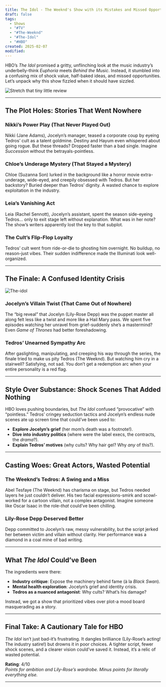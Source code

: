 ```yaml
---
title: The Idol - The Weeknd's Show with its Mistakes and Missed Opportunities
draft: false
tags:
  - Shows
  - "#TV"
  - "#The-Weeknd"
  - "#The-Idol"
  - "#HBO"
created: 2025-02-07
modified:
---
```

HBO’s *The Idol* promised a gritty, unflinching look at the music industry’s underbelly-think *Euphoria* meets *Behind the Music*. Instead, it stumbled into a confusing mix of shock value, half-baked ideas, and missed opportunities. Let’s unpack why this show fizzled when it should have sizzled.  

![Stretch that tiny little review](https://static.independent.co.uk/2023/06/12/10/newFile.jpg)

---

## **The Plot Holes: Stories That Went Nowhere**  

### **Nikki’s Power Play (That Never Played Out)**  
Nikki (Jane Adams), Jocelyn’s manager, teased a corporate coup by eyeing Tedros’ cult as a talent goldmine. Destiny and Hayum even whispered about going rogue. But these threads? Dropped faster than a bad single. Imagine *Succession* without the betrayals-pointless.  

### **Chloe’s Underage Mystery (That Stayed a Mystery)**  
Chloe (Suzanna Son) lurked in the background like a horror movie extra-underage, wide-eyed, and creepily obsessed with Tedros. But her backstory? Buried deeper than Tedros’ dignity. A wasted chance to explore exploitation in the industry.  

### **Leia’s Vanishing Act**  
Leia (Rachel Sennott), Jocelyn’s assistant, spent the season side-eyeing Tedros… only to exit stage left without explanation. What was in her note? The show’s writers apparently lost the key to that subplot.  

### **The Cult’s Flip-Flop Loyalty**  
Tedros’ cult went from ride-or-die to ghosting him overnight. No buildup, no reason-just vibes. Their sudden indifference made the Illuminati look well-organized.  

---

## **The Finale: A Confused Identity Crisis**  

![The-idol](https://images.news9live.com/wp-content/uploads/2023/08/Lily-Rose-Depp-and-The-Weeknd-in-Idol.-IMDb.jpg?w=1200&enlarge=true)
### **Jocelyn’s Villain Twist (That Came Out of Nowhere)**  
The “big reveal” that Jocelyn (Lily-Rose Depp) was the puppet master all along felt less like a twist and more like a Hail Mary pass. We spent five episodes watching her unravel from grief-suddenly she’s a mastermind? Even *Game of Thrones* had better foreshadowing.  

### **Tedros’ Unearned Sympathy Arc**  
After gaslighting, manipulating, and creeping his way through the series, the finale tried to make us pity Tedros (The Weeknd). But watching him cry in a stairwell? Satisfying, not sad. You don’t get a redemption arc when your entire personality is a red flag.  

---

## **Style Over Substance: Shock Scenes That Added Nothing**  

HBO loves pushing boundaries, but *The Idol* confused “provocative” with “pointless.” Tedros’ cringey seduction tactics and Jocelyn’s endless nude scenes ate up screen time that could’ve been used to:  
- **Explore Jocelyn’s grief** (her mom’s death was a footnote!).  
- **Dive into industry politics** (where were the label execs, the contracts, the *drama*?).  
- **Explain Tedros’ motives** (why cults? Why hair gel? Why *any* of this?).  

---

## **Casting Woes: Great Actors, Wasted Potential**  

### **The Weeknd’s Tedros: A Swing and a Miss**  
Abel Tesfaye (The Weeknd) has charisma on stage, but Tedros needed layers he just couldn’t deliver. His two facial expressions-smirk and scowl-worked for a cartoon villain, not a complex antagonist. Imagine someone like Oscar Isaac in the role-*that* could’ve been chilling.  

### **Lily-Rose Depp Deserved Better**  
Depp committed to Jocelyn’s raw, messy vulnerability, but the script jerked her between victim and villain without clarity. Her performance was a diamond in a coal mine of bad writing.  

---

## **What *The Idol* Could’ve Been**  

The ingredients were there:  
- **Industry critique**: Expose the machinery behind fame (à la *Black Swan*).  
- **Mental health exploration**: Jocelyn’s grief and identity crisis.  
- **Tedros as a nuanced antagonist**: Why cults? What’s his damage?  

Instead, we got a show that prioritized vibes over plot-a mood board masquerading as a story.  

---

## **Final Take: A Cautionary Tale for HBO**  

*The Idol* isn’t just bad-it’s frustrating. It dangles brilliance (Lily-Rose’s acting! The industry satire!) but drowns it in poor choices. A tighter script, fewer shock scenes, and a clearer vision could’ve saved it. Instead, it’s a relic of wasted potential.  

**Rating**: 4/10  
*Points for ambition and Lily-Rose’s wardrobe. Minus points for literally everything else.* 

---